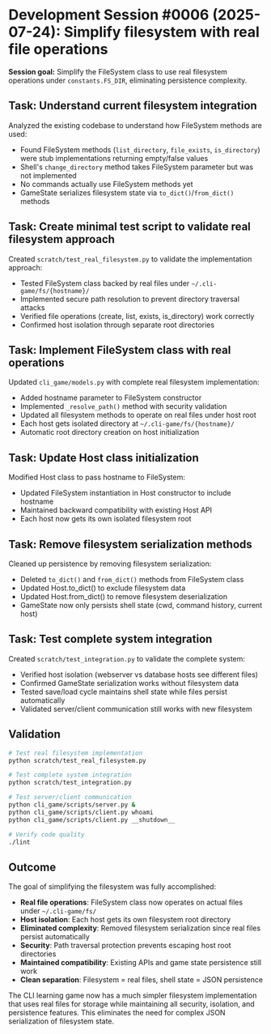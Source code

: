 # Development Session #0006 (2025-07-24): Simplify filesystem with real file operations

**Session goal:** Simplify the FileSystem class to use real filesystem operations under `constants.FS_DIR`, eliminating persistence complexity.

## Task: Understand current filesystem integration

Analyzed the existing codebase to understand how FileSystem methods are used:

- Found FileSystem methods (`list_directory`, `file_exists`, `is_directory`) were stub implementations returning empty/false values
- Shell's `change_directory` method takes FileSystem parameter but was not implemented
- No commands actually use FileSystem methods yet
- GameState serializes filesystem state via `to_dict()`/`from_dict()` methods

## Task: Create minimal test script to validate real filesystem approach  

Created `scratch/test_real_filesystem.py` to validate the implementation approach:

- Tested FileSystem class backed by real files under `~/.cli-game/fs/{hostname}/`
- Implemented secure path resolution to prevent directory traversal attacks
- Verified file operations (create, list, exists, is_directory) work correctly
- Confirmed host isolation through separate root directories

## Task: Implement FileSystem class with real operations

Updated `cli_game/models.py` with complete real filesystem implementation:

- Added hostname parameter to FileSystem constructor
- Implemented `_resolve_path()` method with security validation  
- Updated all filesystem methods to operate on real files under host root
- Each host gets isolated directory at `~/.cli-game/fs/{hostname}/`
- Automatic root directory creation on host initialization

## Task: Update Host class initialization

Modified Host class to pass hostname to FileSystem:

- Updated FileSystem instantiation in Host constructor to include hostname
- Maintained backward compatibility with existing Host API
- Each host now gets its own isolated filesystem root

## Task: Remove filesystem serialization methods

Cleaned up persistence by removing filesystem serialization:

- Deleted `to_dict()` and `from_dict()` methods from FileSystem class  
- Updated Host.to_dict() to exclude filesystem data
- Updated Host.from_dict() to remove filesystem deserialization
- GameState now only persists shell state (cwd, command history, current host)

## Task: Test complete system integration

Created `scratch/test_integration.py` to validate the complete system:

- Verified host isolation (webserver vs database hosts see different files)
- Confirmed GameState serialization works without filesystem data
- Tested save/load cycle maintains shell state while files persist automatically
- Validated server/client communication still works with new filesystem

## Validation

```bash
# Test real filesystem implementation  
python scratch/test_real_filesystem.py

# Test complete system integration
python scratch/test_integration.py

# Test server/client communication
python cli_game/scripts/server.py &
python cli_game/scripts/client.py whoami
python cli_game/scripts/client.py __shutdown__

# Verify code quality
./lint
```

## Outcome

The goal of simplifying the filesystem was fully accomplished:

- **Real file operations**: FileSystem class now operates on actual files under `~/.cli-game/fs/`
- **Host isolation**: Each host gets its own filesystem root directory  
- **Eliminated complexity**: Removed filesystem serialization since real files persist automatically
- **Security**: Path traversal protection prevents escaping host root directories
- **Maintained compatibility**: Existing APIs and game state persistence still work
- **Clean separation**: Filesystem = real files, shell state = JSON persistence

The CLI learning game now has a much simpler filesystem implementation that uses real files for storage while maintaining all security, isolation, and persistence features. This eliminates the need for complex JSON serialization of filesystem state.